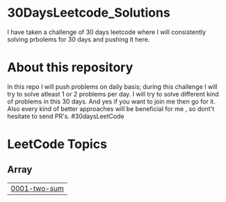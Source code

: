 # 30DaysLeetcode_Solutions
I have taken a challenge of 30 days leetcode where I will consistently solving prbolems for 30 days and pushing it here.

# About this repository
In this repo I will push problems on daily basis; during this challenge I will try to solve atleast 1 or 2 problems per day.
I will try to solve different kind of problems in this 30 days. And yes if you want to join me then go for it. Also every kind of better approaches will be beneficial for me , so dont't hesitate to send PR's. #30daysLeetCode

<!---LeetCode Topics Start-->
# LeetCode Topics
## Array
|  |
| ------- |
| [0001-two-sum](https://github.com/Souravpal08/30DaysLeetcode_Solutions/tree/master/0001-two-sum) |
